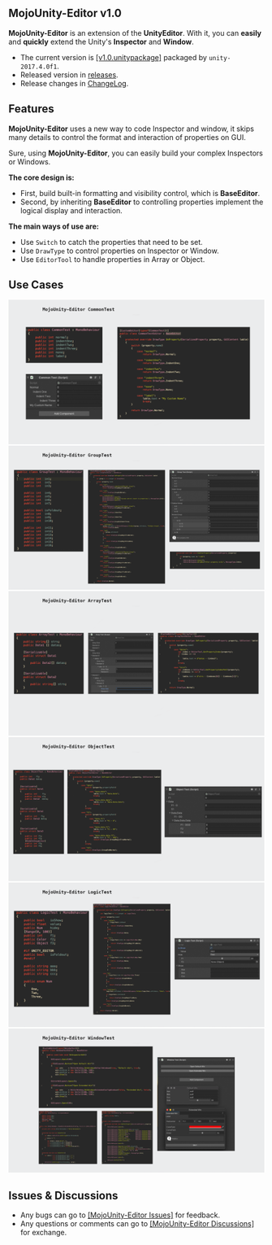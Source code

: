 ## MojoUnity-Editor v1.0

**MojoUnity-Editor** is an extension of the **UnityEditor**. With it, you can **easily** and **quickly** extend the Unity's **Inspector** and **Window**.

* The current version is [[v1.0.unitypackage]](https://github.com/scottcgi/MojoUnity-Packages/blob/main/MojoUnity-Editor/MojoUnity-Editor-v1.0.unitypackage) packaged by `unity-2017.4.0f1`.
* Released version in [releases](https://github.com/scottcgi/MojoUnity-Packages/releases).
* Release changes in [ChangeLog](./ChangeLog.md).

## Features

**MojoUnity-Editor** uses a new way to code Inspector and window, it skips many details to control the format and interaction of properties on GUI.

Sure, using **MojoUnity-Editor**, you can easily build your complex Inspectors or Windows.

**The core design is:**

* First, build built-in formatting and visibility control, which is **BaseEditor**.
* Second, by inheriting **BaseEditor** to controlling properties implement the logical display and interaction.

**The main ways of use are:**

* Use `Switch` to catch the properties that need to be set.
* Use `DrawType` to control properties on Inspector or Window.
* Use `EditorTool` to handle properties in Array or Object.

## Use Cases

![Common Test](./Images/CommonTest.png "Common Test")
![Group Test](./Images/GroupTest.png "Group Test")
![Array Test](./Images/ArrayTest.png "Array Test")
![Object Test](./Images/ObjectTest.png "Object Test")
![Logic Test](./Images/LogicTest.png "Logic Test")
![Window Test](./Images/WindowTest.png "Window Test")

## Issues & Discussions

* Any bugs can go to [[MojoUnity-Editor Issues]](https://github.com/scottcgi/MojoUnity-Packages/labels/MojoUnity-Editor) for feedback.
* Any questions or comments can go to [[MojoUnity-Editor Discussions]](https://github.com/scottcgi/MojoUnity-Packages/discussions/categories/mojounity-editor) for exchange.
